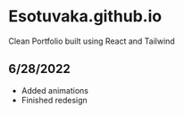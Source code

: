 # Esotuvaka.github.io

Clean Portfolio built using React and Tailwind

## 6/28/2022

- Added animations
- Finished redesign
